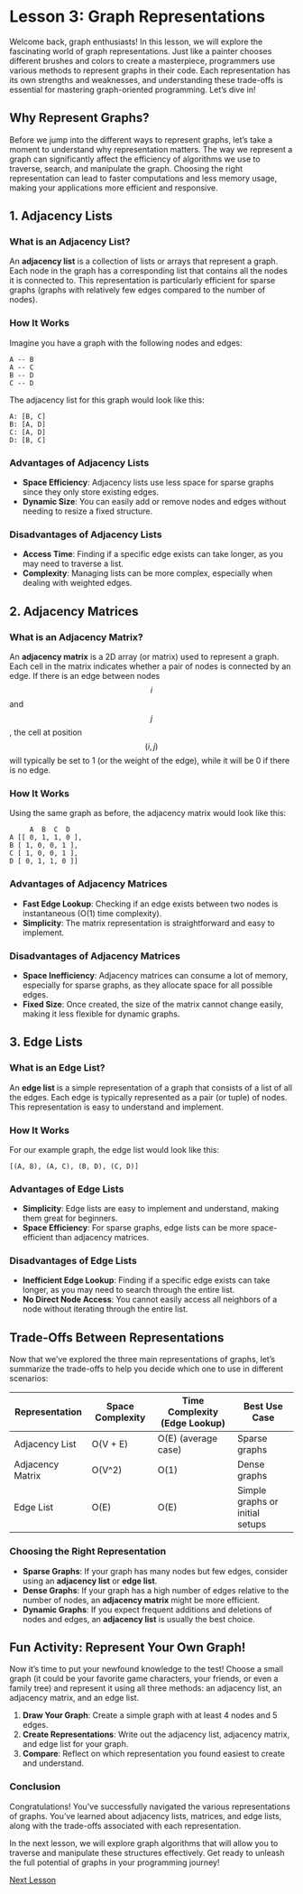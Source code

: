 # Lesson 3: Graph Representations

Welcome back, graph enthusiasts! In this lesson, we will explore the fascinating world of graph representations. Just like a painter chooses different brushes and colors to create a masterpiece, programmers use various methods to represent graphs in their code. Each representation has its own strengths and weaknesses, and understanding these trade-offs is essential for mastering graph-oriented programming. Let’s dive in!

## Why Represent Graphs?

Before we jump into the different ways to represent graphs, let’s take a moment to understand why representation matters. The way we represent a graph can significantly affect the efficiency of algorithms we use to traverse, search, and manipulate the graph. Choosing the right representation can lead to faster computations and less memory usage, making your applications more efficient and responsive.

## 1. Adjacency Lists

### What is an Adjacency List?

An **adjacency list** is a collection of lists or arrays that represent a graph. Each node in the graph has a corresponding list that contains all the nodes it is connected to. This representation is particularly efficient for sparse graphs (graphs with relatively few edges compared to the number of nodes).

### How It Works

Imagine you have a graph with the following nodes and edges:

```
A -- B
A -- C
B -- D
C -- D
```

The adjacency list for this graph would look like this:

```
A: [B, C]
B: [A, D]
C: [A, D]
D: [B, C]
```

### Advantages of Adjacency Lists

- **Space Efficiency**: Adjacency lists use less space for sparse graphs since they only store existing edges.
- **Dynamic Size**: You can easily add or remove nodes and edges without needing to resize a fixed structure.

### Disadvantages of Adjacency Lists

- **Access Time**: Finding if a specific edge exists can take longer, as you may need to traverse a list.
- **Complexity**: Managing lists can be more complex, especially when dealing with weighted edges.

## 2. Adjacency Matrices

### What is an Adjacency Matrix?

An **adjacency matrix** is a 2D array (or matrix) used to represent a graph. Each cell in the matrix indicates whether a pair of nodes is connected by an edge. If there is an edge between nodes $$i$$ and $$j$$, the cell at position $$(i, j)$$ will typically be set to 1 (or the weight of the edge), while it will be 0 if there is no edge.

### How It Works

Using the same graph as before, the adjacency matrix would look like this:

```
     A  B  C  D
A [[ 0, 1, 1, 0 ],
B [ 1, 0, 0, 1 ],
C [ 1, 0, 0, 1 ],
D [ 0, 1, 1, 0 ]]
```

### Advantages of Adjacency Matrices

- **Fast Edge Lookup**: Checking if an edge exists between two nodes is instantaneous (O(1) time complexity).
- **Simplicity**: The matrix representation is straightforward and easy to implement.

### Disadvantages of Adjacency Matrices

- **Space Inefficiency**: Adjacency matrices can consume a lot of memory, especially for sparse graphs, as they allocate space for all possible edges.
- **Fixed Size**: Once created, the size of the matrix cannot change easily, making it less flexible for dynamic graphs.

## 3. Edge Lists

### What is an Edge List?

An **edge list** is a simple representation of a graph that consists of a list of all the edges. Each edge is typically represented as a pair (or tuple) of nodes. This representation is easy to understand and implement.

### How It Works

For our example graph, the edge list would look like this:

```
[(A, B), (A, C), (B, D), (C, D)]
```

### Advantages of Edge Lists

- **Simplicity**: Edge lists are easy to implement and understand, making them great for beginners.
- **Space Efficiency**: For sparse graphs, edge lists can be more space-efficient than adjacency matrices.

### Disadvantages of Edge Lists

- **Inefficient Edge Lookup**: Finding if a specific edge exists can take longer, as you may need to search through the entire list.
- **No Direct Node Access**: You cannot easily access all neighbors of a node without iterating through the entire list.

## Trade-Offs Between Representations

Now that we’ve explored the three main representations of graphs, let’s summarize the trade-offs to help you decide which one to use in different scenarios:

| Representation     | Space Complexity       | Time Complexity (Edge Lookup) | Best Use Case                     |
|--------------------|------------------------|-------------------------------|-----------------------------------|
| Adjacency List     | O(V + E)               | O(E) (average case)          | Sparse graphs                     |
| Adjacency Matrix   | O(V^2)                 | O(1)                          | Dense graphs                      |
| Edge List          | O(E)                   | O(E)                          | Simple graphs or initial setups   |

### Choosing the Right Representation

- **Sparse Graphs**: If your graph has many nodes but few edges, consider using an **adjacency list** or **edge list**.
- **Dense Graphs**: If your graph has a high number of edges relative to the number of nodes, an **adjacency matrix** might be more efficient.
- **Dynamic Graphs**: If you expect frequent additions and deletions of nodes and edges, an **adjacency list** is usually the best choice.

## Fun Activity: Represent Your Own Graph!

Now it’s time to put your newfound knowledge to the test! Choose a small graph (it could be your favorite game characters, your friends, or even a family tree) and represent it using all three methods: an adjacency list, an adjacency matrix, and an edge list.

1. **Draw Your Graph**: Create a simple graph with at least 4 nodes and 5 edges.
2. **Create Representations**: Write out the adjacency list, adjacency matrix, and edge list for your graph.
3. **Compare**: Reflect on which representation you found easiest to create and understand.

### Conclusion

Congratulations! You’ve successfully navigated the various representations of graphs. You’ve learned about adjacency lists, matrices, and edge lists, along with the trade-offs associated with each representation. 

In the next lesson, we will explore graph algorithms that will allow you to traverse and manipulate these structures effectively. Get ready to unleash the full potential of graphs in your programming journey!

[Next Lesson](./04_fundamentals_of_graph_oriented_programming.md)